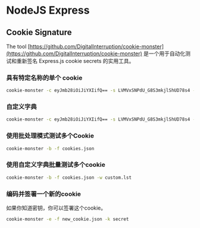 # NodeJS Express

## Cookie Signature

The tool [https://github.com/DigitalInterruption/cookie-monster](https://github.com/DigitalInterruption/cookie-monster) 是一个用于自动化测试和重新签名 Express.js cookie secrets 的实用工具。

### 具有特定名称的单个 cookie
```bash
cookie-monster -c eyJmb28iOiJiYXIifQ== -s LVMVxSNPdU_G8S3mkjlShUD78s4 -n session
```
### 自定义字典
```bash
cookie-monster -c eyJmb28iOiJiYXIifQ== -s LVMVxSNPdU_G8S3mkjlShUD78s4 -w custom.lst
```
### 使用批处理模式测试多个Cookie
```bash
cookie-monster -b -f cookies.json
```
### 使用自定义字典批量测试多个cookie
```bash
cookie-monster -b -f cookies.json -w custom.lst
```
### 编码并签署一个新的cookie

如果你知道密钥，你可以签署这个cookie。
```bash
cookie-monster -e -f new_cookie.json -k secret
```


